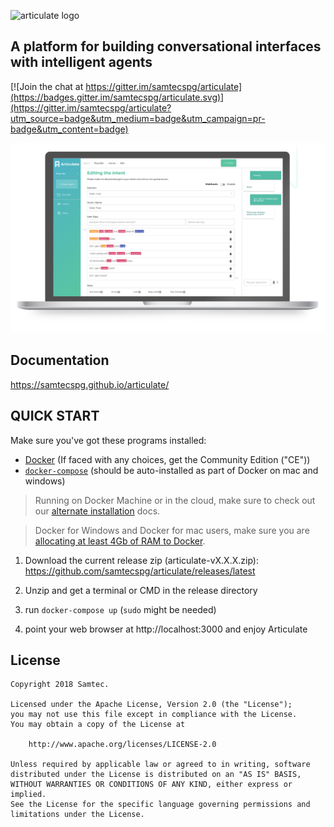 ![articulate logo](./docs/img/articulate-logo.png)

## A platform for building conversational interfaces with intelligent agents

[![Join the chat at https://gitter.im/samtecspg/articulate](https://badges.gitter.im/samtecspg/articulate.svg)](https://gitter.im/samtecspg/articulate?utm_source=badge&utm_medium=badge&utm_campaign=pr-badge&utm_content=badge)

![Articulate Interface](./docs/img/main-ilus.png)

## Documentation

https://samtecspg.github.io/articulate/

## QUICK START

Make sure you've got these programs installed:

   * [Docker](https://docs.docker.com/engine/installation/) (If faced with any choices, get the Community Edition ("CE"))
   * [`docker-compose`](https://docs.docker.com/compose/install/) (should be auto-installed as part of Docker on mac and windows)
   
> Running on Docker Machine or in the cloud, make sure to check out our [alternate installation](https://samtecspg.github.io/articulate/getting_started/cloud-installation) docs.

> Docker for Windows and Docker for mac users, make sure you are [allocating at least 4Gb of RAM to Docker](https://docs.docker.com/docker-for-mac/#advanced).

1. Download the current release zip (articulate-vX.X.X.zip): https://github.com/samtecspg/articulate/releases/latest

2. Unzip and get a terminal or CMD in the release directory

3. run `docker-compose up` (`sudo` might be needed)

4. point your web browser at  http://localhost:3000 and enjoy Articulate

## License
```
Copyright 2018 Samtec.

Licensed under the Apache License, Version 2.0 (the "License");
you may not use this file except in compliance with the License.
You may obtain a copy of the License at

    http://www.apache.org/licenses/LICENSE-2.0

Unless required by applicable law or agreed to in writing, software
distributed under the License is distributed on an "AS IS" BASIS,
WITHOUT WARRANTIES OR CONDITIONS OF ANY KIND, either express or implied.
See the License for the specific language governing permissions and
limitations under the License.
```
